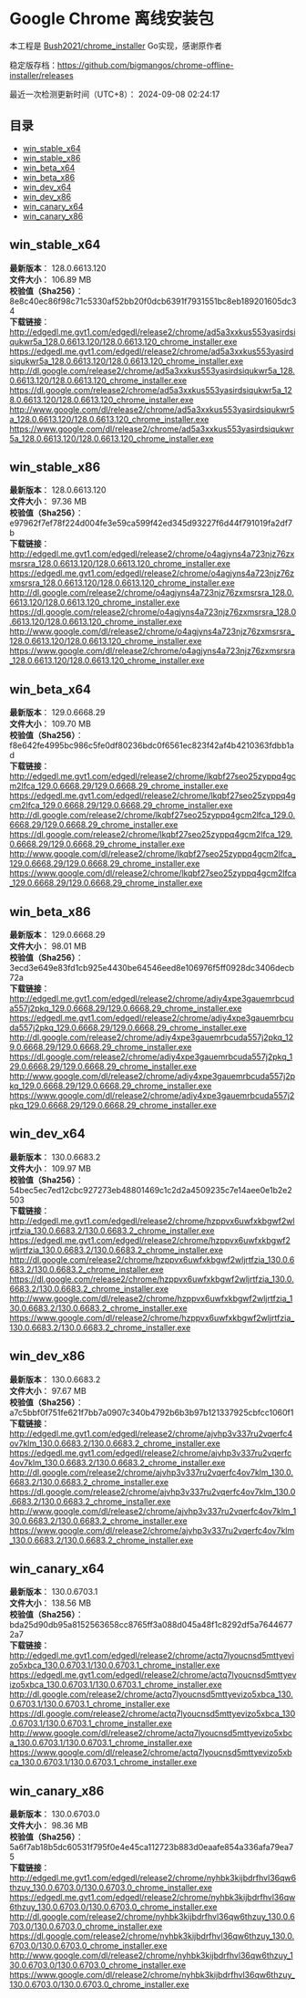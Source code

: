 # Google Chrome 离线安装包
本工程是 [Bush2021/chrome_installer](https://github.com/Bush2021/chrome_installer) Go实现，感谢原作者

稳定版存档：<https://github.com/bigmangos/chrome-offline-installer/releases>

最近一次检测更新时间（UTC+8）：
2024-09-08 02:24:17

## 目录
* [win_stable_x64](https://github.com/bigmangos/chrome-offline-installer?tab=readme-ov-file#win_stable_x64)
* [win_stable_x86](https://github.com/bigmangos/chrome-offline-installer?tab=readme-ov-file#win_stable_x86)
* [win_beta_x64](https://github.com/bigmangos/chrome-offline-installer?tab=readme-ov-file#win_beta_x64)
* [win_beta_x86](https://github.com/bigmangos/chrome-offline-installer?tab=readme-ov-file#win_beta_x86)
* [win_dev_x64](https://github.com/bigmangos/chrome-offline-installer?tab=readme-ov-file#win_dev_x64)
* [win_dev_x86](https://github.com/bigmangos/chrome-offline-installer?tab=readme-ov-file#win_dev_x86)
* [win_canary_x64](https://github.com/bigmangos/chrome-offline-installer?tab=readme-ov-file#win_canary_x64)
* [win_canary_x86](https://github.com/bigmangos/chrome-offline-installer?tab=readme-ov-file#win_canary_x86)

## win_stable_x64
**最新版本**： 128.0.6613.120  
**文件大小**： 106.89 MB  
**校验值（Sha256）**： 8e8c40ec86f98c71c5330af52bb20f0dcb6391f7931551bc8eb189201605dc34  
**下载链接**：
http://edgedl.me.gvt1.com/edgedl/release2/chrome/ad5a3xxkus553yasirdsiqukwr5a_128.0.6613.120/128.0.6613.120_chrome_installer.exe
https://edgedl.me.gvt1.com/edgedl/release2/chrome/ad5a3xxkus553yasirdsiqukwr5a_128.0.6613.120/128.0.6613.120_chrome_installer.exe
http://dl.google.com/release2/chrome/ad5a3xxkus553yasirdsiqukwr5a_128.0.6613.120/128.0.6613.120_chrome_installer.exe
https://dl.google.com/release2/chrome/ad5a3xxkus553yasirdsiqukwr5a_128.0.6613.120/128.0.6613.120_chrome_installer.exe
http://www.google.com/dl/release2/chrome/ad5a3xxkus553yasirdsiqukwr5a_128.0.6613.120/128.0.6613.120_chrome_installer.exe
https://www.google.com/dl/release2/chrome/ad5a3xxkus553yasirdsiqukwr5a_128.0.6613.120/128.0.6613.120_chrome_installer.exe
## win_stable_x86
**最新版本**： 128.0.6613.120  
**文件大小**： 97.36 MB  
**校验值（Sha256）**： e97962f7ef78f224d004fe3e59ca599f42ed345d93227f6d44f791019fa2df7b  
**下载链接**：
http://edgedl.me.gvt1.com/edgedl/release2/chrome/o4agjyns4a723njz76zxmsrsra_128.0.6613.120/128.0.6613.120_chrome_installer.exe
https://edgedl.me.gvt1.com/edgedl/release2/chrome/o4agjyns4a723njz76zxmsrsra_128.0.6613.120/128.0.6613.120_chrome_installer.exe
http://dl.google.com/release2/chrome/o4agjyns4a723njz76zxmsrsra_128.0.6613.120/128.0.6613.120_chrome_installer.exe
https://dl.google.com/release2/chrome/o4agjyns4a723njz76zxmsrsra_128.0.6613.120/128.0.6613.120_chrome_installer.exe
http://www.google.com/dl/release2/chrome/o4agjyns4a723njz76zxmsrsra_128.0.6613.120/128.0.6613.120_chrome_installer.exe
https://www.google.com/dl/release2/chrome/o4agjyns4a723njz76zxmsrsra_128.0.6613.120/128.0.6613.120_chrome_installer.exe
## win_beta_x64
**最新版本**： 129.0.6668.29  
**文件大小**： 109.70 MB  
**校验值（Sha256）**： f8e642fe4995bc986c5fe0df80236bdc0f6561ec823f42af4b4210363fdbb1ad  
**下载链接**：
http://edgedl.me.gvt1.com/edgedl/release2/chrome/lkqbf27seo25zyppq4gcm2lfca_129.0.6668.29/129.0.6668.29_chrome_installer.exe
https://edgedl.me.gvt1.com/edgedl/release2/chrome/lkqbf27seo25zyppq4gcm2lfca_129.0.6668.29/129.0.6668.29_chrome_installer.exe
http://dl.google.com/release2/chrome/lkqbf27seo25zyppq4gcm2lfca_129.0.6668.29/129.0.6668.29_chrome_installer.exe
https://dl.google.com/release2/chrome/lkqbf27seo25zyppq4gcm2lfca_129.0.6668.29/129.0.6668.29_chrome_installer.exe
http://www.google.com/dl/release2/chrome/lkqbf27seo25zyppq4gcm2lfca_129.0.6668.29/129.0.6668.29_chrome_installer.exe
https://www.google.com/dl/release2/chrome/lkqbf27seo25zyppq4gcm2lfca_129.0.6668.29/129.0.6668.29_chrome_installer.exe
## win_beta_x86
**最新版本**： 129.0.6668.29  
**文件大小**： 98.01 MB  
**校验值（Sha256）**： 3ecd3e649e83fd1cb925e4430be64546eed8e106976f5ff0928dc3406decb72a  
**下载链接**：
http://edgedl.me.gvt1.com/edgedl/release2/chrome/adiy4xpe3gauemrbcuda557j2pkq_129.0.6668.29/129.0.6668.29_chrome_installer.exe
https://edgedl.me.gvt1.com/edgedl/release2/chrome/adiy4xpe3gauemrbcuda557j2pkq_129.0.6668.29/129.0.6668.29_chrome_installer.exe
http://dl.google.com/release2/chrome/adiy4xpe3gauemrbcuda557j2pkq_129.0.6668.29/129.0.6668.29_chrome_installer.exe
https://dl.google.com/release2/chrome/adiy4xpe3gauemrbcuda557j2pkq_129.0.6668.29/129.0.6668.29_chrome_installer.exe
http://www.google.com/dl/release2/chrome/adiy4xpe3gauemrbcuda557j2pkq_129.0.6668.29/129.0.6668.29_chrome_installer.exe
https://www.google.com/dl/release2/chrome/adiy4xpe3gauemrbcuda557j2pkq_129.0.6668.29/129.0.6668.29_chrome_installer.exe
## win_dev_x64
**最新版本**： 130.0.6683.2  
**文件大小**： 109.97 MB  
**校验值（Sha256）**： 54bec5ec7ed12cbc927273eb48801469c1c2d2a4509235c7e14aee0e1b2e2503  
**下载链接**：
http://edgedl.me.gvt1.com/edgedl/release2/chrome/hzppvx6uwfxkbgwf2wljrtfzia_130.0.6683.2/130.0.6683.2_chrome_installer.exe
https://edgedl.me.gvt1.com/edgedl/release2/chrome/hzppvx6uwfxkbgwf2wljrtfzia_130.0.6683.2/130.0.6683.2_chrome_installer.exe
http://dl.google.com/release2/chrome/hzppvx6uwfxkbgwf2wljrtfzia_130.0.6683.2/130.0.6683.2_chrome_installer.exe
https://dl.google.com/release2/chrome/hzppvx6uwfxkbgwf2wljrtfzia_130.0.6683.2/130.0.6683.2_chrome_installer.exe
http://www.google.com/dl/release2/chrome/hzppvx6uwfxkbgwf2wljrtfzia_130.0.6683.2/130.0.6683.2_chrome_installer.exe
https://www.google.com/dl/release2/chrome/hzppvx6uwfxkbgwf2wljrtfzia_130.0.6683.2/130.0.6683.2_chrome_installer.exe
## win_dev_x86
**最新版本**： 130.0.6683.2  
**文件大小**： 97.67 MB  
**校验值（Sha256）**： a7c5bbf0f751fe621f7bb7a0907c340b4792b6b3b97b121337925cbfcc1060f1  
**下载链接**：
http://edgedl.me.gvt1.com/edgedl/release2/chrome/ajvhp3v337ru2vqerfc4ov7klm_130.0.6683.2/130.0.6683.2_chrome_installer.exe
https://edgedl.me.gvt1.com/edgedl/release2/chrome/ajvhp3v337ru2vqerfc4ov7klm_130.0.6683.2/130.0.6683.2_chrome_installer.exe
http://dl.google.com/release2/chrome/ajvhp3v337ru2vqerfc4ov7klm_130.0.6683.2/130.0.6683.2_chrome_installer.exe
https://dl.google.com/release2/chrome/ajvhp3v337ru2vqerfc4ov7klm_130.0.6683.2/130.0.6683.2_chrome_installer.exe
http://www.google.com/dl/release2/chrome/ajvhp3v337ru2vqerfc4ov7klm_130.0.6683.2/130.0.6683.2_chrome_installer.exe
https://www.google.com/dl/release2/chrome/ajvhp3v337ru2vqerfc4ov7klm_130.0.6683.2/130.0.6683.2_chrome_installer.exe
## win_canary_x64
**最新版本**： 130.0.6703.1  
**文件大小**： 138.56 MB  
**校验值（Sha256）**： bda25d90db95a8152563658cc8765ff3a088d045a48f1c8292df5a76446772a7  
**下载链接**：
http://edgedl.me.gvt1.com/edgedl/release2/chrome/actq7lyoucnsd5mttyevizo5xbca_130.0.6703.1/130.0.6703.1_chrome_installer.exe
https://edgedl.me.gvt1.com/edgedl/release2/chrome/actq7lyoucnsd5mttyevizo5xbca_130.0.6703.1/130.0.6703.1_chrome_installer.exe
http://dl.google.com/release2/chrome/actq7lyoucnsd5mttyevizo5xbca_130.0.6703.1/130.0.6703.1_chrome_installer.exe
https://dl.google.com/release2/chrome/actq7lyoucnsd5mttyevizo5xbca_130.0.6703.1/130.0.6703.1_chrome_installer.exe
http://www.google.com/dl/release2/chrome/actq7lyoucnsd5mttyevizo5xbca_130.0.6703.1/130.0.6703.1_chrome_installer.exe
https://www.google.com/dl/release2/chrome/actq7lyoucnsd5mttyevizo5xbca_130.0.6703.1/130.0.6703.1_chrome_installer.exe
## win_canary_x86
**最新版本**： 130.0.6703.0  
**文件大小**： 98.36 MB  
**校验值（Sha256）**： 5a6f7ab18b5dc60531f795f0e4e45ca112723b883d0eaafe854a336afa79ea75  
**下载链接**：
http://edgedl.me.gvt1.com/edgedl/release2/chrome/nyhbk3kijbdrfhvl36qw6thzuy_130.0.6703.0/130.0.6703.0_chrome_installer.exe
https://edgedl.me.gvt1.com/edgedl/release2/chrome/nyhbk3kijbdrfhvl36qw6thzuy_130.0.6703.0/130.0.6703.0_chrome_installer.exe
http://dl.google.com/release2/chrome/nyhbk3kijbdrfhvl36qw6thzuy_130.0.6703.0/130.0.6703.0_chrome_installer.exe
https://dl.google.com/release2/chrome/nyhbk3kijbdrfhvl36qw6thzuy_130.0.6703.0/130.0.6703.0_chrome_installer.exe
http://www.google.com/dl/release2/chrome/nyhbk3kijbdrfhvl36qw6thzuy_130.0.6703.0/130.0.6703.0_chrome_installer.exe
https://www.google.com/dl/release2/chrome/nyhbk3kijbdrfhvl36qw6thzuy_130.0.6703.0/130.0.6703.0_chrome_installer.exe
